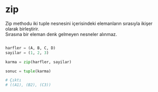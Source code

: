 # zip
Zip methodu iki tuple nesnesini içerisindeki elemanların sırasıyla ikişer olarak birleştirir.   
Sırasına bir eleman denk gelmeyen nesneler alınmaz.

```python

harfler = (A, B, C, D)
sayilar = (1, 2, 3)

karma = zip(harfler, sayilar)

sonuc = tuple(karma)

# Çıktı
# ((A1), (B2), (C3))
```
